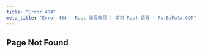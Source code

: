 ```yaml
---
title: "Error 404"
meta_title: "Error 404 - Rust 编程教程 | 学习 Rust 语言 - Rs.BiFuBa.COM"
---
```


## Page Not Found
